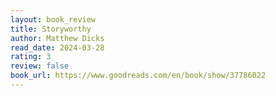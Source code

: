 ```yaml
---
layout: book_review
title: Storyworthy
author: Matthew Dicks
read_date: 2024-03-28
rating: 3
review: false
book_url: https://www.goodreads.com/en/book/show/37786022
---
```

